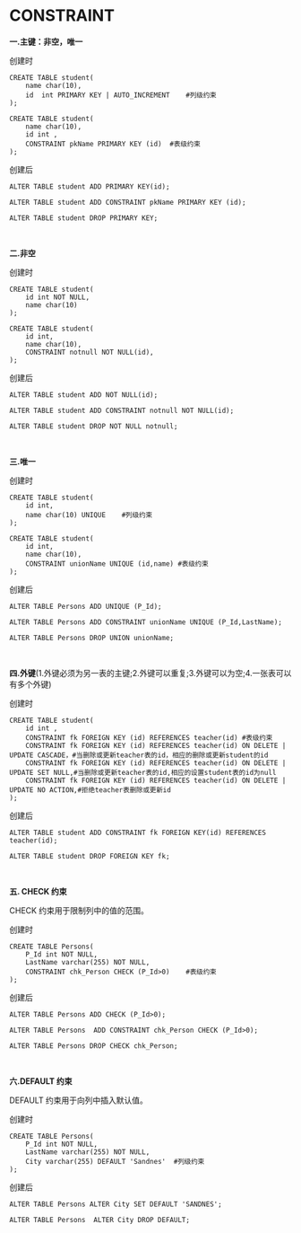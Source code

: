 # CONSTRAINT
		
**一.主键：非空，唯一**

创建时
```
CREATE TABLE student(
	name char(10),
	id  int PRIMARY KEY | AUTO_INCREMENT	#列级约束
);

CREATE TABLE student(
	name char(10),
	id int ,
	CONSTRAINT pkName PRIMARY KEY (id)  #表级约束
);
```

创建后	
	
```
ALTER TABLE student ADD PRIMARY KEY(id);
	
ALTER TABLE student ADD CONSTRAINT pkName PRIMARY KEY (id);
	
ALTER TABLE student DROP PRIMARY KEY;
```	
	
<br/>

**二.非空**

创建时

```
CREATE TABLE student(
	id int NOT NULL,
	name char(10)
);

CREATE TABLE student(
	id int,
	name char(10),
	CONSTRAINT notnull NOT NULL(id),
);
```

创建后

```
ALTER TABLE student ADD NOT NULL(id);

ALTER TABLE student ADD CONSTRAINT notnull NOT NULL(id);
	
ALTER TABLE student DROP NOT NULL notnull;
```

<br/>

**三.唯一**

创建时

```
CREATE TABLE student(
	id int,
	name char(10) UNIQUE	#列级约束
);

CREATE TABLE student(
	id int,
	name char(10),
	CONSTRAINT unionName UNIQUE (id,name) #表级约束
);
```

创建后

```
ALTER TABLE Persons ADD UNIQUE (P_Id);

ALTER TABLE Persons ADD CONSTRAINT unionName UNIQUE (P_Id,LastName);

ALTER TABLE Persons DROP UNION unionName;
```

<br/>

**四.外键**(1.外键必须为另一表的主键;2.外键可以重复;3.外键可以为空;4.一张表可以有多个外键)

创建时

```
CREATE TABLE student(
	id int ,
	CONSTRAINT fk FOREIGN KEY (id) REFERENCES teacher(id) #表级约束
	CONSTRAINT fk FOREIGN KEY (id) REFERENCES teacher(id) ON DELETE | UPDATE CASCADE，#当删除或更新teacher表的id，相应的删除或更新student的id
	CONSTRAINT fk FOREIGN KEY (id) REFERENCES teacher(id) ON DELETE | UPDATE SET NULL,#当删除或更新teacher表的id,相应的设置student表的id为null
	CONSTRAINT fk FOREIGN KEY (id) REFERENCES teacher(id) ON DELETE | UPDATE NO ACTION,#拒绝teacher表删除或更新id
);
```

创建后

```
ALTER TABLE student ADD CONSTRAINT fk FOREIGN KEY(id) REFERENCES teacher(id);
	
ALTER TABLE student DROP FOREIGN KEY fk;
```	

<br/>

**五. CHECK 约束**

CHECK 约束用于限制列中的值的范围。

创建时

```
CREATE TABLE Persons(
	P_Id int NOT NULL,
	LastName varchar(255) NOT NULL,
	CONSTRAINT chk_Person CHECK (P_Id>0)	#表级约束
);
```

创建后

```
ALTER TABLE Persons ADD CHECK (P_Id>0);

ALTER TABLE Persons  ADD CONSTRAINT chk_Person CHECK (P_Id>0);

ALTER TABLE Persons DROP CHECK chk_Person;
```

<br/>

**六.DEFAULT 约束**
	
DEFAULT 约束用于向列中插入默认值。	

创建时

```
CREATE TABLE Persons(
	P_Id int NOT NULL,
	LastName varchar(255) NOT NULL,
	City varchar(255) DEFAULT 'Sandnes'  #列级约束
);
```

创建后

```
ALTER TABLE Persons ALTER City SET DEFAULT 'SANDNES';

ALTER TABLE Persons  ALTER City DROP DEFAULT;
```
